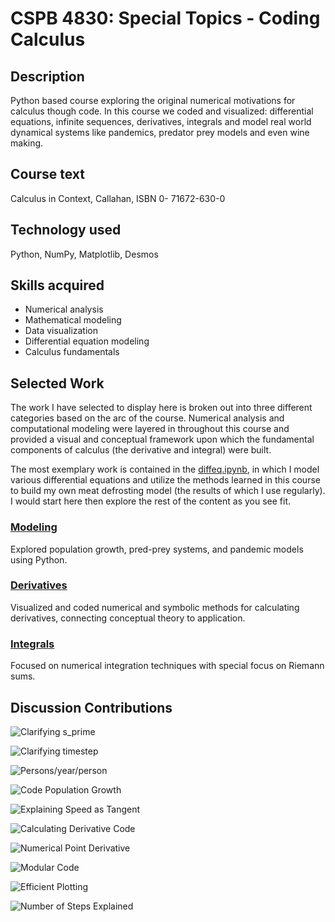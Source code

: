 # CSPB 4830: Special Topics - Coding Calculus

## Description
Python based course exploring the original numerical motivations for calculus though code. In this course we coded and visualized: differential equations, infinite sequences, derivatives, integrals and model real world dynamical systems like pandemics, predator prey models and even wine making.

## Course text
Calculus in Context, Callahan, ISBN 0- 71672-630-0

## Technology used
Python, NumPy, Matplotlib, Desmos

## Skills acquired
* Numerical analysis
* Mathematical modeling
* Data visualization
* Differential equation modeling
* Calculus fundamentals

## Selected Work
The work I have selected to display here is broken out into three different categories based on the arc of the course. Numerical analysis and computational modeling were layered in throughout this course and provided a visual and conceptual framework upon which the fundamental components of calculus (the derivative and integral) were built.

The most exemplary work is contained in the [diffeq.ipynb](./modeling/diffeq.ipynb), in which I model various differential equations and utilize the methods learned in this course to build my own meat defrosting model (the results of which I use regularly). I would start here then explore the rest of the content as you see fit.

### [Modeling](modeling)
Explored population growth, pred-prey systems, and pandemic models using Python.
### [Derivatives](derivatives)
Visualized and coded numerical and symbolic methods for calculating derivatives, connecting conceptual theory to application.
### [Integrals](integrals)
Focused on numerical integration techniques with special focus on Riemann sums.

## Discussion Contributions
![Clarifying s_prime](./assets/clarifying_sprime.png)

![Clarifying timestep](./assets/clarifying_timestep.png)

![Persons/year/person](./assets/person_per_year_per_person.png)

![Code Population Growth](./assets/code_population_growth.png)

![Explaining Speed as Tangent](./assets/explaining_speed_tangent.png)

![Calculating Derivative Code](./assets/calculating_derivative.png)

![Numerical Point Derivative](./assets/numerical_point_derivative.png)

![Modular Code](./assets/modular_code.png)

![Efficient Plotting](./assets/efficient_plotting.png)

![Number of Steps Explained](./assets/num_steps.png)

